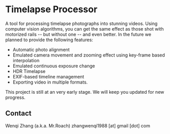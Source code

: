 # Timelapse Processor

A tool for processing timelapse photographs into stunning videos. Using computer
vision algorithms, you can get the same effect as those shot with motorized rails --
but without one -- and even better. In the future we planned to provide the following
features:
* Automatic photo alignment
* Emulated camera movement and zooming effect using key-frame based interpolation
* Emulated continuous exposure change
* HDR Timelapse
* EXIF-based timeline management
* Exporting video in multiple formats.

This project is still at an very early stage. We will keep you updated for new progress.

## Contact

Wenqi Zhang (a.k.a. Mr.Roach)
zhangwenqi1988 \[at\] gmail \[dot\] com
